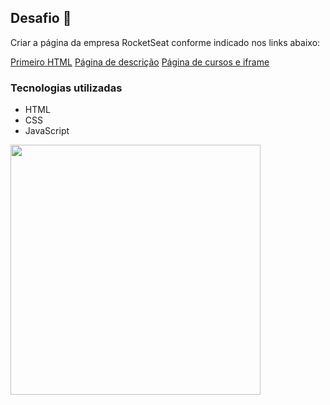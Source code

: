 ## Desafio 🚀

Criar a página da empresa RocketSeat conforme indicado nos links abaixo:

<a href="https://github.com/Rocketseat/bootcamp-launchbase-desafios-02/blob/master/desafios/02-1-primeiro-html.md">Primeiro HTML</a>
<a href="https://github.com/Rocketseat/bootcamp-launchbase-desafios-02/blob/master/desafios/02-2-pagina-descricao.md">Página de descrição</a>
<a href="https://github.com/Rocketseat/bootcamp-launchbase-desafios-02/blob/master/desafios/02-3-pagina-cursos-e-iframe.md">Página de cursos e iframe</a>

### Tecnologias utilizadas
- HTML
- CSS
- JavaScript

<img src="https://ik.imagekit.io/7qexdaoimo/rocketseat_u9A7TeNbs.gif" width="400px">

